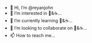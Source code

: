 - 👋 Hi, I’m @reyanjohn
- 👀 I’m interested in 🚀&☕...
- 🌱 I’m currently learning 🚀&☕...
- 💞️ I’m looking to collaborate on 🚀&☕...
- 📫 How to reach me...

<!---
reyanjoh/reyanjoh is a ✨ special ✨ repository because its `README.md` (this file) appears on your GitHub profile.
You can click the Preview link to take a look at your changes.
--->
